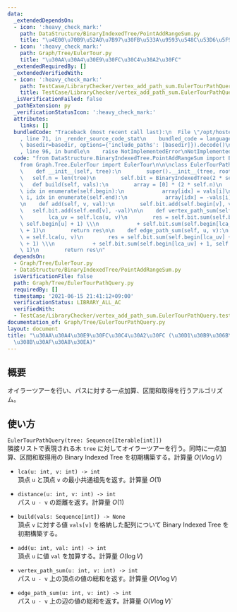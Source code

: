 ```yaml
---
data:
  _extendedDependsOn:
  - icon: ':heavy_check_mark:'
    path: DataStructure/BinaryIndexedTree/PointAddRangeSum.py
    title: "\u4E00\u70B9\u52A0\u7B97\u30FB\u533A\u9593\u548C\u53D6\u5F97"
  - icon: ':heavy_check_mark:'
    path: Graph/Tree/EulerTour.py
    title: "\u30AA\u30A4\u30E9\u30FC\u30C4\u30A2\u30FC"
  _extendedRequiredBy: []
  _extendedVerifiedWith:
  - icon: ':heavy_check_mark:'
    path: TestCase/LibraryChecker/vertex_add_path_sum.EulerTourPathQuery.test.py
    title: TestCase/LibraryChecker/vertex_add_path_sum.EulerTourPathQuery.test.py
  _isVerificationFailed: false
  _pathExtension: py
  _verificationStatusIcon: ':heavy_check_mark:'
  attributes:
    links: []
  bundledCode: "Traceback (most recent call last):\n  File \"/opt/hostedtoolcache/Python/3.10.4/x64/lib/python3.10/site-packages/onlinejudge_verify/documentation/build.py\"\
    , line 71, in _render_source_code_stat\n    bundled_code = language.bundle(stat.path,\
    \ basedir=basedir, options={'include_paths': [basedir]}).decode()\n  File \"/opt/hostedtoolcache/Python/3.10.4/x64/lib/python3.10/site-packages/onlinejudge_verify/languages/python.py\"\
    , line 96, in bundle\n    raise NotImplementedError\nNotImplementedError\n"
  code: "from DataStructure.BinaryIndexedTree.PointAddRangeSum import BinaryIndexedTree\n\
    from Graph.Tree.EulerTour import EulerTour\n\n\nclass EulerTourPathQuery(EulerTour):\n\
    \    def __init__(self, tree):\n        super().__init__(tree, root=0)\n     \
    \   self.n = len(tree)\n        self.bit = BinaryIndexedTree(2 * self.n)\n\n \
    \   def build(self, vals):\n        array = [0] * (2 * self.n)\n        for i,\
    \ idx in enumerate(self.begin):\n            array[idx] = vals[i]\n        for\
    \ i, idx in enumerate(self.end):\n            array[idx] = -vals[i]\n        self.bit.build(array)\n\
    \n    def add(self, v, val):\n        self.bit.add(self.begin[v], val)\n     \
    \   self.bit.add(self.end[v], -val)\n\n    def vertex_path_sum(self, u, v):\n\
    \        lca_uv = self.lca(u, v)\n        res = self.bit.sum(self.begin[lca_uv],\
    \ self.begin[u] + 1) \\\n            + self.bit.sum(self.begin[lca_uv] + 1, self.begin[v]\
    \ + 1)\n        return res\n\n    def edge_path_sum(self, u, v):\n        lca_uv\
    \ = self.lca(u, v)\n        res = self.bit.sum(self.begin[lca_uv] + 1, self.begin[u]\
    \ + 1) \\\n            + self.bit.sum(self.begin[lca_uv] + 1, self.begin[v] +\
    \ 1)\n        return res\n"
  dependsOn:
  - Graph/Tree/EulerTour.py
  - DataStructure/BinaryIndexedTree/PointAddRangeSum.py
  isVerificationFile: false
  path: Graph/Tree/EulerTourPathQuery.py
  requiredBy: []
  timestamp: '2021-06-15 21:41:12+09:00'
  verificationStatus: LIBRARY_ALL_AC
  verifiedWith:
  - TestCase/LibraryChecker/vertex_add_path_sum.EulerTourPathQuery.test.py
documentation_of: Graph/Tree/EulerTourPathQuery.py
layout: document
title: "\u30AA\u30A4\u30E9\u30FC\u30C4\u30A2\u30FC (\u30D1\u30B9\u306B\u5BFE\u3059\
  \u308B\u30AF\u30A8\u30EA)"
---
```


## 概要
オイラーツアーを行い、パスに対する一点加算、区間和取得を行うアルゴリズム。

## 使い方
`EulerTourPathQuery(tree: Sequence[Iterable[int]])`  
隣接リストで表現される木 `tree` に対してオイラーツアーを行う。同時に一点加算、区間和取得用の Binary Indexed Tree を初期構築する。計算量 $O(V\log V)$

- `lca(u: int, v: int) -> int`  
頂点 `u` と頂点 `v` の最小共通祖先を返す。計算量 $O(1)$

- `distance(u: int, v: int) -> int`  
パス `u - v` の距離を返す。計算量 $O(1)$

- `build(vals: Sequence[int]) -> None`  
頂点 `v` に対する値 `vals[v]` を格納した配列について Binary Indexed Tree を初期構築する。

- `add(u: int, val: int) -> int`  
頂点 `u` に値 `val` を加算する。計算量 $O(\log V)$

- `vertex_path_sum(u: int, v: int) -> int`  
パス `u - v` 上の頂点の値の総和を返す。計算量 $O(V\log V)$

- `edge_path_sum(u: int, v: int) -> int`  
パス `u - v` 上の辺の値の総和を返す。計算量 $O(V\log V)$`
